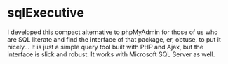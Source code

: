 # sqlExecutive
I developed this compact alternative to phpMyAdmin for those of us who are SQL literate and find the interface of that package, er, obtuse, to put it nicely... It is just a simple query tool built with PHP and Ajax, but the interface is slick and robust. It works with Microsoft SQL Server as well.
